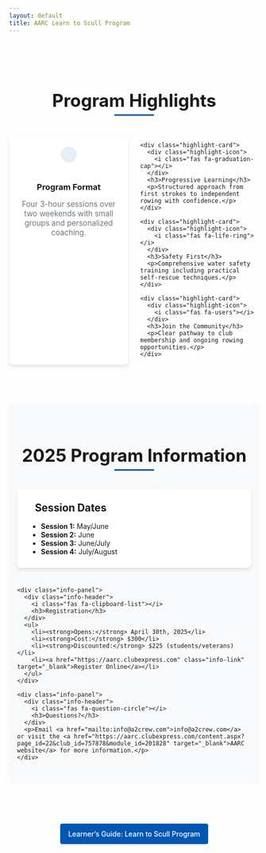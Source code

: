 ```yaml
---
layout: default
title: AARC Learn to Scull Program
---
```


<section class="program-section">
  <div class="section-header">
    <h2>Program Highlights</h2>
  </div>

  <div class="highlights-grid">
    <div class="highlight-card">
      <div class="highlight-icon">
        <i class="fas fa-calendar-alt"></i>
      </div>
      <h3>Program Format</h3>
      <p>Four 3-hour sessions over two weekends with small groups and personalized coaching.</p>
    </div>
    
    <div class="highlight-card">
      <div class="highlight-icon">
        <i class="fas fa-graduation-cap"></i>
      </div>
      <h3>Progressive Learning</h3>
      <p>Structured approach from first strokes to independent rowing with confidence.</p>
    </div>
    
    <div class="highlight-card">
      <div class="highlight-icon">
        <i class="fas fa-life-ring"></i>
      </div>
      <h3>Safety First</h3>
      <p>Comprehensive water safety training including practical self-rescue techniques.</p>
    </div>
    
    <div class="highlight-card">
      <div class="highlight-icon">
        <i class="fas fa-users"></i>
      </div>
      <h3>Join the Community</h3>
      <p>Clear pathway to club membership and ongoing rowing opportunities.</p>
    </div>
  </div>
</section>

<section class="program-section info-section">
  <div class="section-header">
    <h2>2025 Program Information</h2>
  </div>
  
  <div class="info-container">
    <div class="info-panel">
      <div class="info-header">
        <i class="fas fa-calendar-check"></i>
        <h3>Session Dates</h3>
      </div>
      <ul>
        <li><strong>Session 1:</strong> May/June</li>
        <li><strong>Session 2:</strong> June</li>
        <li><strong>Session 3:</strong> June/July</li>
        <li><strong>Session 4:</strong> July/August</li>
      </ul>
    </div>
    
    <div class="info-panel">
      <div class="info-header">
        <i class="fas fa-clipboard-list"></i>
        <h3>Registration</h3>
      </div>
      <ul>
        <li><strong>Opens:</strong> April 30th, 2025</li>
        <li><strong>Cost:</strong> $300</li>
        <li><strong>Discounted:</strong> $225 (students/veterans)</li>
        <li><a href="https://aarc.clubexpress.com" class="info-link" target="_blank">Register Online</a></li>
      </ul>
    </div>
    
    <div class="info-panel">
      <div class="info-header">
        <i class="fas fa-question-circle"></i>
        <h3>Questions?</h3>
      </div>
      <p>Email <a href="mailto:info@a2crew.com">info@a2crew.com</a> or visit the <a href="https://aarc.clubexpress.com/content.aspx?page_id=22&club_id=757878&module_id=201828" target="_blank">AARC website</a> for more information.</p>
    </div>
  </div>
</section>

<!-- Font Awesome for icons -->
<script src="https://kit.fontawesome.com/a076d05399.js" crossorigin="anonymous"></script>
    
<section class="program-section cta-section" style="text-align: center;">
  <a href="{{ site.baseurl }}/for-learners/" class="cta-button">Learner’s Guide: Learn to Scull Program</a>
</section>

<style>
:root {
  --primary-color: #0056b3;
  --secondary-color: #f8f9fa;
  --accent-color: #e63946;
  --text-color: #333;
  --light-text: #6c757d;
  --border-radius: 8px;
  --box-shadow: 0 4px 6px rgba(0, 0, 0, 0.1);
  --transition: all 0.3s ease;
  --section-padding: 3rem 0;
}

/* Section Styling */
.program-section {
  padding: var(--section-padding);
  margin-bottom: 2rem;
  position: relative;
  z-index: 0;
}

.section-header {
  text-align: center;
  margin-bottom: 2.5rem;
}

.section-header h2 {
  font-size: 2.2rem;
  margin-bottom: 0.5rem;
  position: relative;
  display: inline-block;
}

.section-header h2::after {
  content: "";
  position: absolute;
  bottom: -10px;
  left: 50%;
  transform: translateX(-50%);
  width: 80px;
  height: 3px;
  background-color: var(--primary-color);
  z-index: 0;
}

.section-header p {
  font-size: 1.1rem;
  color: var(--light-text);
  max-width: 600px;
  margin: 1rem auto 0;
}

/* Main Navigation Tiles */
.main-navigation {
  display: grid;
  grid-template-columns: repeat(auto-fit, minmax(240px, 1fr));
  gap: 1.5rem;
  margin-top: 2rem;
}

.nav-tile {
  background-color: white;
  border-radius: var(--border-radius);
  padding: 2rem 1.5rem;
  text-align: center;
  box-shadow: var(--box-shadow);
  transition: var(--transition);
  display: flex;
  flex-direction: column;
  height: 100%;
}

.nav-tile:hover {
  transform: translateY(-5px);
  box-shadow: 0 10px 20px rgba(0, 0, 0, 0.1);
}

.tile-icon {
  font-size: 2.5rem;
  color: var(--primary-color);
  margin-bottom: 1rem;
}

.nav-tile h3 {
  margin-bottom: 1rem;
  font-size: 1.5rem;
}

.nav-tile p {
  color: var(--light-text);
  margin-bottom: 1.5rem;
  flex-grow: 1;
}

/* Program Highlights */
.highlights-grid {
  display: grid;
  grid-template-columns: repeat(auto-fit, minmax(220px, 1fr));
  gap: 1.5rem;
  margin-top: 2rem;
}

.highlight-card {
  background-color: white;
  border-radius: var(--border-radius);
  padding: 1.5rem;
  text-align: center;
  box-shadow: var(--box-shadow);
  transition: var(--transition);
}

.highlight-card:hover {
  transform: translateY(-5px);
}

.highlight-icon {
  font-size: 2rem;
  color: var(--primary-color);
  margin-bottom: 1rem;
  display: inline-block;
  border-radius: 50%;
  padding: 1rem;
  background-color: rgba(0, 86, 179, 0.1);
}

.highlight-card h3 {
  margin-bottom: 0.5rem;
}

.highlight-card p {
  color: var(--light-text);
  font-size: 0.95rem;
}

/* Info Section */
.info-section {
  background-color: #f8f9fa;
  border-radius: var(--border-radius);
  padding: 2rem 1rem;
}

.info-container {
  display: grid;
  grid-template-columns: repeat(auto-fit, minmax(280px, 1fr));
  gap: 1.5rem;
  max-width: 1200px;
  margin: 0 auto;
}

.info-panel {
  background-color: white;
  border-radius: var(--border-radius);
  padding: 1.5rem;
  box-shadow: var(--box-shadow);
}

.info-header {
  display: flex;
  align-items: center;
  margin-bottom: 1rem;
  gap: 0.75rem;
}

.info-header i {
  font-size: 1.5rem;
  color: var(--primary-color);
}

.info-header h3 {
  margin: 0;
  font-size: 1.3rem;
}

.info-panel ul {
  padding-left: 1.5rem;
  margin-bottom: 0;
}

.info-link {
  color: var(--primary-color);
  text-decoration: none;
  font-weight: 500;
  display: inline-block;
  margin-top: 0.5rem;
}

/* Buttons */
.cta-button {
  display: inline-flex;
  align-items: center;
  justify-content: center;
  background-color: var(--primary-color);
  color: white;
  padding: 0.75rem 1rem;
  border-radius: 4px;
  text-decoration: none;
  font-weight: 500;
  transition: var(--transition);
  box-shadow: 0 2px 4px rgba(0, 0, 0, 0.1);
  min-width: 140px;
  text-align: center;
}

.cta-button:hover {
  background-color: #004494;
  transform: translateY(-2px);
  box-shadow: 0 4px 8px rgba(0, 0, 0, 0.15);
  text-decoration: none;
  color: white;
}

.cta-button.secondary {
  background-color: transparent;
  border: 2px solid white;
}

.cta-button.secondary:hover {
  background-color: rgba(255,255,255,0.2);
}

/* Hero Section */
.hero-section {
  background-color: var(--primary-color);
  background-image: linear-gradient(rgba(0, 56, 130, 0.85), rgba(0, 56, 130, 0.9)), url("{{ site.baseurl }}/assets/images/rowing-header.jpg");
  background-size: cover;
  background-position: center;
  color: white;
  padding: 3rem 2rem; /* Reduced top/bottom padding */
  text-align: center;
  margin-bottom: 2rem;
  position: relative;
  border-radius: var(--border-radius);
}

.hero-content {
  max-width: 900px;
  margin: 0 auto;
}

.hero-content h1 {
  font-size: 2.5rem; /* Reduced font size */
  margin-bottom: 0.5rem;
  text-shadow: 0 2px 4px rgba(0, 0, 0, 0.2);
}

.subtitle {
  font-size: 1.25rem; /* Reduced font size */
  margin-bottom: 1.5rem;
  font-weight: 500;
}

.hero-description {
  font-size: 1.2rem;
  margin-bottom: 2rem;
  max-width: 700px;
  margin-left: auto;
  margin-right: auto;
}

.hero-cta {
  display: flex;
  gap: 1rem;
  justify-content: center;
  margin-top: 2rem;
}

/* Responsive Adjustments */
@media (max-width: 768px) {
  .hero-section {
    padding: 4rem 1rem;
  }

  .hero-content h1 {
    font-size: 2.5rem;
  }
  
  .subtitle {
    font-size: 1.25rem;
  }
  
  .hero-description {
    font-size: 1rem;
  }
  
  .info-container {
    grid-template-columns: 1fr;
  }
  
  .resources-flex {
    gap: 1rem;
  }
  
  .resource-item {
    width: calc(50% - 0.5rem);
    padding: 1.25rem;
  }
}
</style>
